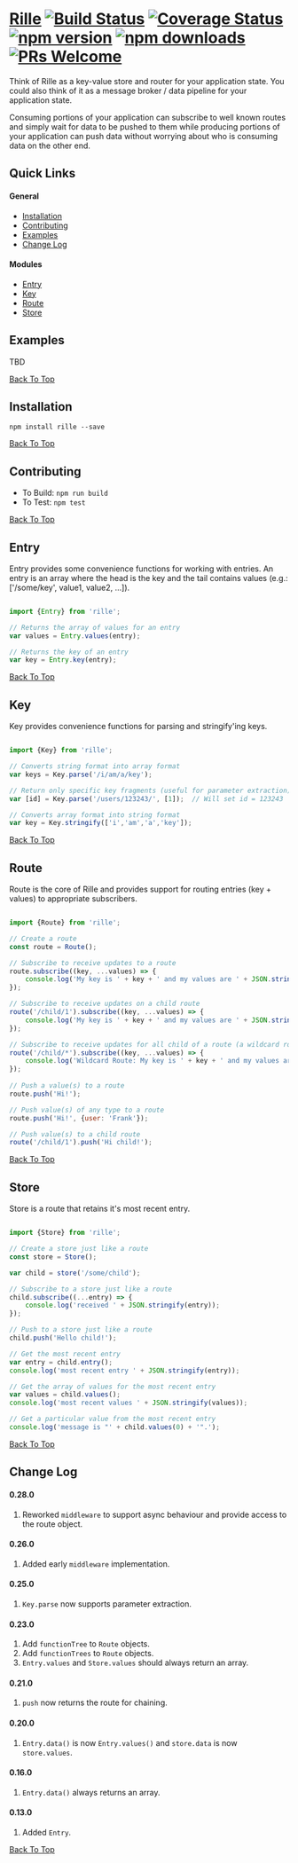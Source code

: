 # [Rille](http://www.rille.io) [![Build Status](https://img.shields.io/travis/dbmeads/rille/master.svg?style=flat-square)](https://travis-ci.org/dbmeads/rille) [![Coverage Status](https://img.shields.io/coveralls/dbmeads/rille/master.svg?style=flat-square)](https://coveralls.io/github/dbmeads/rille?branch=master) [![npm version](https://img.shields.io/npm/v/rille.svg?style=flat-square)](https://www.npmjs.com/package/rille) [![npm downloads](https://img.shields.io/npm/dm/rille.svg?style=flat-square)](https://www.npmjs.com/package/rille) [![PRs Welcome](https://img.shields.io/badge/PRs-welcome-brightgreen.svg?style=flat-square)](CONTRIBUTING.md#pull-requests)

Think of Rille as a key-value store and router for your application state.  You could also think of it as a message broker / data pipeline for your application state.  

Consuming portions of your application can subscribe to well known routes and simply wait for data to be pushed to them while producing portions of your application can push data without worrying about who is consuming data on the other end.

## Quick Links

#### General
* [Installation](#installation)
* [Contributing](#contributing)
* [Examples](#examples)
* [Change Log](#change-log)

#### Modules
* [Entry](#entry)
* [Key](#key)
* [Route](#route)
* [Store](#store)

## Examples

TBD

[Back To Top](#quick-links)

## Installation

`npm install rille --save`

[Back To Top](#quick-links)

## Contributing

* To Build: `npm run build`
* To Test: `npm test`

[Back To Top](#quick-links)

## Entry

Entry provides some convenience functions for working with entries.  An entry is an array where the head is the key and the tail contains values (e.g.: ['/some/key', value1, value2, ...]).


```js

import {Entry} from 'rille';

// Returns the array of values for an entry
var values = Entry.values(entry);

// Returns the key of an entry
var key = Entry.key(entry);

```

[Back To Top](#quick-links)

## Key

Key provides convenience functions for parsing and stringify'ing keys.

```js

import {Key} from 'rille';

// Converts string format into array format
var keys = Key.parse('/i/am/a/key');

// Return only specific key fragments (useful for parameter extraction)
var [id] = Key.parse('/users/123243/', [1]);  // Will set id = 123243

// Converts array format into string format
var key = Key.stringify(['i','am','a','key']);

```

[Back To Top](#quick-links)

## Route

Route is the core of Rille and provides support for routing entries (key + values) to appropriate subscribers.

```js

import {Route} from 'rille';

// Create a route
const route = Route();

// Subscribe to receive updates to a route
route.subscribe((key, ...values) => {
    console.log('My key is ' + key + ' and my values are ' + JSON.stringify(values));
});

// Subscribe to receive updates on a child route
route('/child/1').subscribe((key, ...values) => {
    console.log('My key is ' + key + ' and my values are ' + JSON.stringify(values));
});

// Subscribe to receive updates for all child of a route (a wildcard route)
route('/child/*').subscribe((key, ...values) => {
    console.log('Wildcard Route: My key is ' + key + ' and my values are ' + JSON.stringify(values));
});
                 
// Push a value(s) to a route
route.push('Hi!');

// Push value(s) of any type to a route
route.push('Hi!', {user: 'Frank'}); 

// Push value(s) to a child route
route('/child/1').push('Hi child!');

```

[Back To Top](#quick-links)

## Store

Store is a route that retains it's most recent entry.

```js

import {Store} from 'rille';

// Create a store just like a route
const store = Store();

var child = store('/some/child');

// Subscribe to a store just like a route
child.subscribe((...entry) => {
    console.log('received ' + JSON.stringify(entry));
});

// Push to a store just like a route
child.push('Hello child!');

// Get the most recent entry
var entry = child.entry();
console.log('most recent entry ' + JSON.stringify(entry));

// Get the array of values for the most recent entry
var values = child.values();
console.log('most recent values ' + JSON.stringify(values));

// Get a particular value from the most recent entry
console.log('message is "' + child.values(0) + '".');

```

[Back To Top](#quick-links)

## Change Log

#### 0.28.0
1. Reworked `middleware` to support async behaviour and provide access to the route object.

#### 0.26.0
1. Added early `middleware` implementation.

#### 0.25.0
1. `Key.parse` now supports parameter extraction.

#### 0.23.0
1. Add `functionTree` to `Route` objects.
2. Add `functionTrees` to `Route` objects.
3. `Entry.values` and `Store.values` should always return an array.

#### 0.21.0
1. `push` now returns the route for chaining.

#### 0.20.0
1. `Entry.data()` is now `Entry.values()` and `store.data` is now `store.values`.

#### 0.16.0
1. `Entry.data()` always returns an array.

#### 0.13.0
1. Added `Entry`.

[Back To Top](#quick-links)